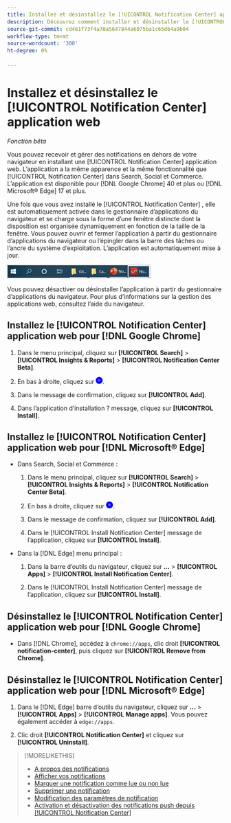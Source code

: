 ```yaml
---
title: Installez et désinstallez le [!UICONTROL Notification Center] application web
description: Découvrez comment installer et désinstaller le [!UICONTROL Notification Center] application web.
source-git-commit: cd461f73f4a70a5647844a6075ba1c65d64a9b04
workflow-type: tm+mt
source-wordcount: '300'
ht-degree: 0%

---
```


# Installez et désinstallez le [!UICONTROL Notification Center] application web

*Fonction bêta*

Vous pouvez recevoir et gérer des notifications en dehors de votre navigateur en installant une [!UICONTROL Notification Center] application web. L’application a la même apparence et la même fonctionnalité que [!UICONTROL Notification Center] dans Search, Social et Commerce. L’application est disponible pour [!DNL Google Chrome] 40 et plus ou [!DNL Microsoft® Edge] 17 et plus.

Une fois que vous avez installé le [!UICONTROL Notification Center] , elle est automatiquement activée dans le gestionnaire d’applications du navigateur et se charge sous la forme d’une fenêtre distincte dont la disposition est organisée dynamiquement en fonction de la taille de la fenêtre. Vous pouvez ouvrir et fermer l’application à partir du gestionnaire d’applications du navigateur ou l’épingler dans la barre des tâches ou l’ancre du système d’exploitation. L’application est automatiquement mise à jour.

![Icône du Centre de notifications dans la barre des tâches de Microsoft® Windows](/help/search-social-commerce/assets/windows-taskbar.png "Icône du Centre de notifications dans la barre des tâches de Microsoft® Windows")

Vous pouvez désactiver ou désinstaller l’application à partir du gestionnaire d’applications du navigateur. Pour plus d’informations sur la gestion des applications web, consultez l’aide du navigateur.

## Installez le [!UICONTROL Notification Center] application web pour [!DNL Google Chrome]

1. Dans le menu principal, cliquez sur **[!UICONTROL Search]** > **[!UICONTROL Insights & Reports]** > **[!UICONTROL Notification Center Beta]**.

1. En bas à droite, cliquez sur ![Installation de l’application web du centre de notification](/help/search-social-commerce/assets/notifications-install-app.png "Installation de l’application web du centre de notification").

1. Dans le message de confirmation, cliquez sur **[!UICONTROL Add]**.

1. Dans l’application d’installation ? message, cliquez sur **[!UICONTROL Install]**.

## Installez le [!UICONTROL Notification Center] application web pour [!DNL Microsoft® Edge]

* Dans Search, Social et Commerce :

   1. Dans le menu principal, cliquez sur **[!UICONTROL Search]** > **[!UICONTROL Insights & Reports]** > **[!UICONTROL Notification Center Beta]**.

   1. En bas à droite, cliquez sur ![Installation de l’application web du centre de notification](/help/search-social-commerce/assets/notifications-install-app.png "Installation de l’application web du centre de notification").

   1. Dans le message de confirmation, cliquez sur **[!UICONTROL Add]**.

   1. Dans le [!UICONTROL Install Notification Center] message de l’application, cliquez sur **[!UICONTROL Install]**.

* Dans la [!DNL Edge] menu principal :

   1. Dans la barre d’outils du navigateur, cliquez sur **...** > **[!UICONTROL Apps]** > **[!UICONTROL Install Notification Center]**.

   1. Dans le [!UICONTROL Install Notification Center] message de l’application, cliquez sur **[!UICONTROL Install]**.

## Désinstallez le [!UICONTROL Notification Center] application web pour [!DNL Google Chrome]

* Dans [!DNL Chrome], accédez à `chrome://apps`, clic droit **[!UICONTROL notification-center]**, puis cliquez sur **[!UICONTROL Remove from Chrome]**.

## Désinstallez le [!UICONTROL Notification Center] application web pour [!DNL Microsoft® Edge]

1. Dans le [!DNL Edge] barre d’outils du navigateur, cliquez sur **...** > **[!UICONTROL Apps]** > **[!UICONTROL Manage apps]**. Vous pouvez également accéder à `edge://apps`.

1. Clic droit **[!UICONTROL Notification Center]** et cliquez sur **[!UICONTROL Uninstall]**.

>[!MORELIKETHIS]
>
>* [A propos des notifications](/help/search-social-commerce/notifications/notification-about.md)
>* [Afficher vos notifications](notification-view.md)
>* [Marquer une notification comme lue ou non lue](notification-mark-read-unread.md)
>* [Supprimer une notification](notification-delete.md)
>* [Modification des paramètres de notification](notification-edit.md)
>* [Activation et désactivation des notifications push depuis [!UICONTROL Notification Center]](notifications-push-enable-disable.md)

